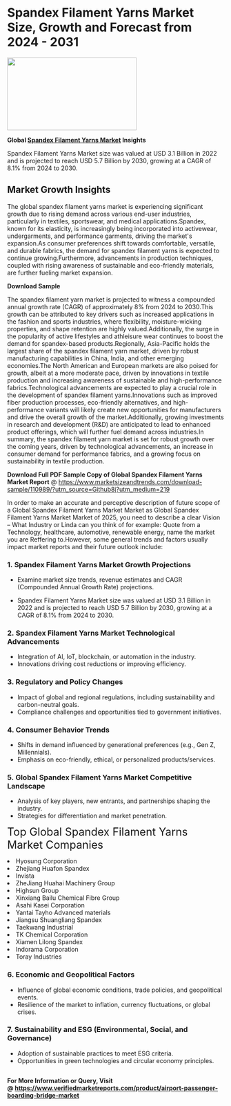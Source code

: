 <H1>Spandex Filament Yarns Market Size, Growth and Forecast from 2024 - 2031</H1><img class="aligncenter size-medium wp-image-584254" src="https://thirdeyenews.in/wp-content/uploads/2024/09/Global-Market-Research-300x168.jpeg" alt="" width="300" height="168" /><p><strong>Global&nbsp;<a href="https://www.marketsizeandtrends.com/download-sample/110989/?utm_source=Github8j?utm_medium=219">Spandex Filament Yarns Market</a> Insights</strong></p><p>Spandex Filament Yarns Market size was valued at USD 3.1 Billion in 2022 and is projected to reach USD 5.7 Billion by 2030, growing at a CAGR of 8.1% from 2024 to 2030.</p><p><h2>Market Growth Insights</h2> <p>The global spandex filament yarns market is experiencing significant growth due to rising demand across various end-user industries, particularly in textiles, sportswear, and medical applications.Spandex, known for its elasticity, is increasingly being incorporated into activewear, undergarments, and performance garments, driving the market's expansion.As consumer preferences shift towards comfortable, versatile, and durable fabrics, the demand for spandex filament yarns is expected to continue growing.Furthermore, advancements in production techniques, coupled with rising awareness of sustainable and eco-friendly materials, are further fueling market expansion.</p> <p><strong>Download Sample</strong></p> <p>The spandex filament yarn market is projected to witness a compounded annual growth rate (CAGR) of approximately 8% from 2024 to 2030.This growth can be attributed to key drivers such as increased applications in the fashion and sports industries, where flexibility, moisture-wicking properties, and shape retention are highly valued.Additionally, the surge in the popularity of active lifestyles and athleisure wear continues to boost the demand for spandex-based products.Regionally, Asia-Pacific holds the largest share of the spandex filament yarn market, driven by robust manufacturing capabilities in China, India, and other emerging economies.The North American and European markets are also poised for growth, albeit at a more moderate pace, driven by innovations in textile production and increasing awareness of sustainable and high-performance fabrics.Technological advancements are expected to play a crucial role in the development of spandex filament yarns.Innovations such as improved fiber production processes, eco-friendly alternatives, and high-performance variants will likely create new opportunities for manufacturers and drive the overall growth of the market.Additionally, growing investments in research and development (R&D) are anticipated to lead to enhanced product offerings, which will further fuel demand across industries.In summary, the spandex filament yarn market is set for robust growth over the coming years, driven by technological advancements, an increase in consumer demand for performance fabrics, and a growing focus on sustainability in textile production.</p> <p><span class=""><strong>Download Full PDF Sample Copy of Global Spandex Filament Yarns Market Report</strong> @ <a href="https://www.marketsizeandtrends.com/download-sample/110989/?utm_source=Github8j?utm_medium=219" target="_blank">https://www.marketsizeandtrends.com/download-sample/110989/?utm_source=Github8j?utm_medium=219</a></span></p><p>In order to make an accurate and perceptive description of future scope of a Global&nbsp;Spandex Filament Yarns Market Market as Global&nbsp;Spandex Filament Yarns Market Market of 2025, you need to describe a clear Vision &ndash; What Industry or Linda can you think of for example: Quote from a Technology, healthcare, automotive, renewable energy, name the market you are Reffering to.However, some general trends and factors usually impact market reports and their future outlook include:</p><h3>1.&nbsp;<strong>Spandex Filament Yarns Market Growth Projections</strong></h3><ul><li>Examine market size trends, revenue estimates and CAGR (Compounded Annual Growth Rate) projections.</li><li><p>Spandex Filament Yarns Market size was valued at USD 3.1 Billion in 2022 and is projected to reach USD 5.7 Billion by 2030, growing at a CAGR of 8.1% from 2024 to 2030.</p></li></ul><h3>2.&nbsp;<strong>Spandex Filament Yarns Market Technological Advancements</strong></h3><ul><li>Integration of AI, IoT, blockchain, or automation in the industry.</li><li>Innovations driving cost reductions or improving efficiency.</li></ul><h3>3.&nbsp;<strong>Regulatory and Policy Changes</strong></h3><ul><li>Impact of global and regional regulations, including sustainability and carbon-neutral goals.</li><li>Compliance challenges and opportunities tied to government initiatives.</li></ul><h3>4.&nbsp;<strong>Consumer Behavior Trends</strong></h3><ul><li>Shifts in demand influenced by generational preferences (e.g., Gen Z, Millennials).</li><li>Emphasis on eco-friendly, ethical, or personalized products/services.</li></ul><h3>5.&nbsp;<strong>Global Spandex Filament Yarns Market Competitive Landscape</strong></h3><ul><li>Analysis of key players, new entrants, and partnerships shaping the industry.</li><li>Strategies for differentiation and market penetration.</li></ul><p data-pm-slice="1 1 []"><span style="color: inherit; font-family: inherit; font-size: 25px;">Top Global Spandex Filament Yarns Market Companies</span></p><div class="" data-test-id=""><p><li>Hyosung Corporation</li><li> Zhejiang Huafon Spandex</li><li> Invista</li><li> ZheJiang Huahai Machinery Group</li><li> Highsun Group</li><li> Xinxiang Bailu Chemical Fibre Group</li><li> Asahi Kasei Corporation</li><li> Yantai Tayho Advanced materials</li><li> Jiangsu Shuangliang Spandex</li><li> Taekwang Industrial</li><li> TK Chemical Corporation</li><li> Xiamen Lilong Spandex</li><li> Indorama Corporation</li><li> Toray Industries</li></p></div><h3>6.&nbsp;<strong>Economic and Geopolitical Factors</strong></h3><ul><li>Influence of global economic conditions, trade policies, and geopolitical events.</li><li>Resilience of the market to inflation, currency fluctuations, or global crises.</li></ul><h3>7.&nbsp;<strong>Sustainability and ESG (Environmental, Social, and Governance)</strong></h3><ul><li>Adoption of sustainable practices to meet ESG criteria.</li><li>Opportunities in green technologies and circular economy principles.</li></ul><h2><strong style="font-size: 14px;">For More Information or Query, Visit @&nbsp;</strong><a style="background-color: #ffffff; font-size: 14px;" href="https://www.marketsizeandtrends.com/report/spandex-filament-yarns-market/" target="_blank">https://www.verifiedmarketreports.com/product/airport-passenger-boarding-bridge-market</a></h2>